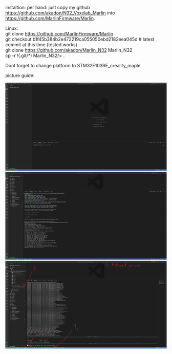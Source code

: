 instaltion:
per hand:
just copy my github https://github.com/akadon/N32_Voxelab_Marlin into https://github.com/MarlinFirmware/Marlin.
  
Linux:     
git clone https://github.com/MarlinFirmware/Marlin .   
git checkout b1f45b384b2e472219ca055050ebd2182eea045d # latest commit at this time (tested works)   
git clone https://github.com/akadon/Marlin_N32 Marlin_N32   
cp -r !(.git/*) Marlin_N32/$\times$ .    
  
Dont forget to change platform to STM32F103RE_creality_maple  

picture guide:

![guide1](1.png "Picture Guide 1")
![guide2](2.png "Picture Guide 2")
![guide3](3.png "Picture Guide 3")


